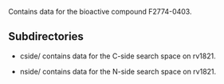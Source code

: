 Contains data for the bioactive compound F2774-0403.

## Subdirectories

- cside/ contains data for the C-side search space on rv1821.

- nside/ contains data for the N-side search space on rv1821.

